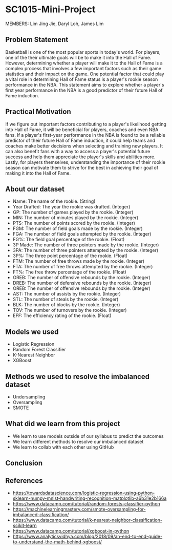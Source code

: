 # SC1015-Mini-Project

MEMBERS: Lim Jing Jie, Daryl Loh, James Lim

## Problem Statement
Basketball is one of the most popular sports in today's world. For players, one of the their ultimate goals will be to make it into the Hall of Fame. However, determining whether a player will make it to the Hall of Fame is a complex process that involves a few important factors such as their game statistics and their impact on the game. One potential factor that could play a vital role in determining Hall of Fame status is a player's rookie season performance in the NBA. This statement aims to explore whether a player's first year performance in the NBA is a good predictor of their future Hall of Fame induction.

## Practical Motivation
If we figure out important factors contributing to a player's likelihood getting into Hall of Fame, it will be beneficial for players, coaches and even NBA fans. If a player's first-year performance in the NBA is found to be a reliable predictor of their future Hall of Fame induction, it could help teams and coaches make better decisions when selecting and training new players. It can also benefit fans with a way to access a player's potential future success and help them appreciate the player's skills and abilities more. Lastly, for players themselves, understanding the importance of their rookie season can motivate them to strive for the best in achieving their goal of making it into the Hall of Fame.

## About our dataset
* Name: The name of the rookie. (String)
* Year Drafted: The year the rookie was drafted. (Integer)
* GP: The number of games played by the rookie. (Integer)
* MIN: The number of minutes played by the rookie. (Integer)
* PTS: The number of points scored by the rookie. (Integer)
* FGM: The number of field goals made by the rookie. (Integer)
* FGA: The number of field goals attempted by the rookie. (Integer)
* FG%: The field goal percentage of the rookie. (Float)
* 3P Made: The number of three pointers made by the rookie. (Integer)
* 3PA: The number of three pointers attempted by the rookie. (Integer)
* 3P%: The three point percentage of the rookie. (Float)
* FTM: The number of free throws made by the rookie. (Integer)
* FTA: The number of free throws attempted by the rookie. (Integer)
* FT%: The free throw percentage of the rookie. (Float)
* OREB: The number of offensive rebounds by the rookie. (Integer)
* DREB: The number of defensive rebounds by the rookie. (Integer)
* OREB: The number of offensive rebounds by the rookie. (Integer)
* AST: The number of assists by the rookie. (Integer)
* STL: The number of steals by the rookie. (Integer)
* BLK: The number of blocks by the rookie. (Integer)
* TOV: The number of turnovers by the rookie. (Integer)
* EFF: The efficiency rating of the rookie. (Float)

## Models we used
* Logistic Regression
* Random Forest Classifier
* K-Nearest Neighbor
* XGBoost

## Methods we used to resolve the imbalanced dataset
* Undersampling
* Oversampling
* SMOTE

## What did we learn from this project
* We learn to use models outside of our syllabus to predict the outcomes
* We learn different methods to resolve our imbalanced dataset
* We learn to collab with each other using GitHub

## Conclusion

## References
* https://towardsdatascience.com/logistic-regression-using-python-sklearn-numpy-mnist-handwriting-recognition-matplotlib-a6b31e2b166a
* https://www.datacamp.com/tutorial/random-forests-classifier-python
* https://machinelearningmastery.com/smote-oversampling-for-imbalanced-classification/
* https://www.datacamp.com/tutorial/k-nearest-neighbor-classification-scikit-learn
* https://www.datacamp.com/tutorial/xgboost-in-python
* https://www.analyticsvidhya.com/blog/2018/09/an-end-to-end-guide-to-understand-the-math-behind-xgboost/
